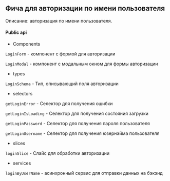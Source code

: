 ## Фича для авторизации по имени пользователя

Описание: авторизация по имени пользователя.

#### Public api

- Components

`LoginForm` - компонент с формой для авторизации

`LoginModal` - компонент с модальным окном для формы авторизации

- types

`LoginSchema` - Тип, описывающий поля авторизации

- selectors

`getLoginError` - Селектор для получения ошибки

`getLoginIsLoading` - Селектор для получения состояния загрузки

`getLoginPassword` - Селектор для получения пароля пользователя

`getLoginUsername` - Селектор для получения юзернэйма пользователя

- slices

`loginSlice` - Слайс для обработки авторизации

- services

`loginByUserName` - асинхронный сервис для отправки данных на бэкэнд